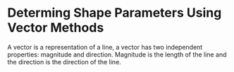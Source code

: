 # Determing Shape Parameters Using Vector Methods
A vector is a representation of a line, a vector has two independent properties: magnitude and direction. Magnitude is the length of the line and the direction is the direction of the line.
